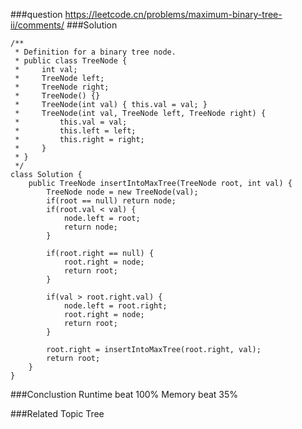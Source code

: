 ###question
https://leetcode.cn/problems/maximum-binary-tree-ii/comments/
###Solution
```
/**
 * Definition for a binary tree node.
 * public class TreeNode {
 *     int val;
 *     TreeNode left;
 *     TreeNode right;
 *     TreeNode() {}
 *     TreeNode(int val) { this.val = val; }
 *     TreeNode(int val, TreeNode left, TreeNode right) {
 *         this.val = val;
 *         this.left = left;
 *         this.right = right;
 *     }
 * }
 */
class Solution {
    public TreeNode insertIntoMaxTree(TreeNode root, int val) {
        TreeNode node = new TreeNode(val);
        if(root == null) return node;
        if(root.val < val) {
            node.left = root;
            return node;
        }

        if(root.right == null) {
            root.right = node;
            return root;
        }

        if(val > root.right.val) {
            node.left = root.right;
            root.right = node;
            return root;
        }

        root.right = insertIntoMaxTree(root.right, val);
        return root;
    }
}
```

###Conclustion
Runtime beat 100%
Memory beat 35%

###Related Topic
Tree